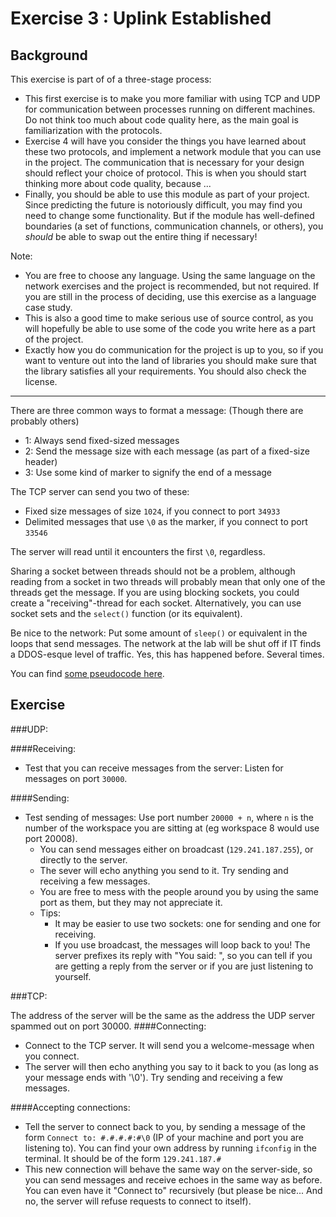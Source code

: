 Exercise 3 : Uplink Established
===============================

Background
----------

This exercise is part of of a three-stage process:
 - This first exercise is to make you more familiar with using TCP and UDP for communication between processes running on different machines. Do not think too much about code quality here, as the main goal is familiarization with the protocols.
 - Exercise 4 will have you consider the things you have learned about these two protocols, and implement a network module that you can use in the project. The communication that is necessary for your design should reflect your choice of protocol. This is when you should start thinking more about code quality, because ...
 - Finally, you should be able to use this module as part of your project. Since predicting the future is notoriously difficult, you may find you need to change some functionality. But if the module has well-defined boundaries (a set of functions, communication channels, or others), you *should* be able to swap out the entire thing if necessary!


Note:
 - You are free to choose any language. Using the same language on the network exercises and the project is recommended, but not required. If you are still in the process of deciding, use this exercise as a language case study.
 - This is also a good time to make serious use of source control, as you will hopefully be able to use some of the code you write here as a part of the project.
 - Exactly how you do communication for the project is up to you, so if you want to venture out into the land of libraries you should make sure that the library satisfies all your requirements. You should also check the license.

___

There are three common ways to format a message: (Though there are probably others)
 - 1: Always send fixed-sized messages
 - 2: Send the message size with each message (as part of a fixed-size header)
 - 3: Use some kind of marker to signify the end of a message

The TCP server can send you two of these:
 - Fixed size messages of size `1024`, if you connect to port `34933`
 - Delimited messages that use `\0` as the marker, if you connect to port `33546`

The server will read until it encounters the first `\0`, regardless.

Sharing a socket between threads should not be a problem, although reading from a socket in two threads will probably mean that only one of the threads get the message. If you are using blocking sockets, you could create a "receiving"-thread for each socket. Alternatively, you can use socket sets and the `select()` function (or its equivalent).

Be nice to the network: Put some amount of `sleep()` or equivalent in the loops that send messages. The network at the lab will be shut off if IT finds a DDOS-esque level of traffic. Yes, this has happened before. Several times.

You can find [some pseudocode here](resources.md).


Exercise
--------

###UDP:

####Receiving:
 - Test that you can receive messages from the server: Listen for messages on port `30000`.

####Sending:
 - Test sending of messages: Use port number `20000 + n`, where `n` is the number of the workspace you are sitting at (eg workspace 8 would use port 20008).
   - You can send messages either on broadcast (`129.241.187.255`), or directly to the server.
   - The sever will echo anything you send to it. Try sending and receiving a few messages.
   - You are free to mess with the people around you by using the same port as them, but they may not appreciate it.
   - Tips:
     - It may be easier to use two sockets: one for sending and one for receiving.
     - If you use broadcast, the messages will loop back to you! The server prefixes its reply with "You said: ", so you can tell if you are getting a reply from the server or if you are just listening to yourself.


###TCP:

The address of the server will be the same as the address the UDP server spammed out on port 30000.
####Connecting:
 - Connect to the TCP server. It will send you a welcome-message when you connect.
 - The server will then echo anything you say to it back to you (as long as your message ends with '\0'). Try sending and receiving a few messages.

####Accepting connections:
 - Tell the server to connect back to you, by sending a message of the form `Connect to: #.#.#.#:#\0` (IP of your machine and port you are listening to). You can find your own address by running `ifconfig` in the terminal. It should be of the form `129.241.187.#`
 - This new connection will behave the same way on the server-side, so you can send messages and receive echoes in the same way as before. You can even have it "Connect to" recursively (but please be nice... And no, the server will refuse requests to connect to itself).













